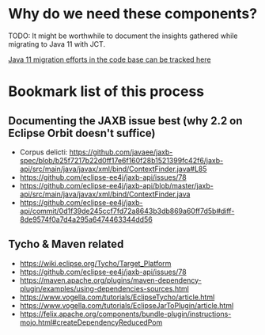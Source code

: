 # Why do we need these components?

TODO: It might be worthwhile to document the insights gathered while migrating to Java 11 with JCT. 

[Java 11 migration efforts in the code base can be tracked here](https://github.com/simlei/core/compare/simlei:29ef5f9333da72cb27598f3475440c60ff01c3e7...simlei:java11-migration)

# Bookmark list of this process

## Documenting the JAXB issue best (why 2.2 on Eclipse Orbit doesn't suffice)

- Corpus delicti: https://github.com/javaee/jaxb-spec/blob/b25f7217b22d0ff17e6f160f28b1521399fc42f6/jaxb-api/src/main/java/javax/xml/bind/ContextFinder.java#L85
- https://github.com/eclipse-ee4j/jaxb-api/issues/78
- https://github.com/eclipse-ee4j/jaxb-api/blob/master/jaxb-api/src/main/java/javax/xml/bind/ContextFinder.java
- https://github.com/eclipse-ee4j/jaxb-api/commit/0d1f39de245ccf7fd72a8643b3db869a60ff7d5b#diff-8de9574f0a7d4a295a6474463344dd56

## Tycho & Maven related

- https://wiki.eclipse.org/Tycho/Target_Platform
- https://github.com/eclipse-ee4j/jaxb-api/issues/78
- https://maven.apache.org/plugins/maven-dependency-plugin/examples/using-dependencies-sources.html
- https://www.vogella.com/tutorials/EclipseTycho/article.html
- https://www.vogella.com/tutorials/EclipseJarToPlugin/article.html
- https://felix.apache.org/components/bundle-plugin/instructions-mojo.html#createDependencyReducedPom
